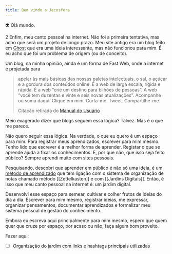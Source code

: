 ```yaml
---
title: Bem vindo a Jecosfera
---
```

👽 Olá mundo. 

2
Enfim, meu canto pessoal na internet. Não foi a primeira tentativa, mas acho que será um projeto de longo prazo. Meu site antigo era um blog feito em [Ghost]([https://ghost.org](https://ghost.org/)) que era uma ideia interessante, mas não funcionou para mim. É eu acho que foi um problema de origem (ou de conceito).

Um blog, na minha opinião, ainda é um forma de Fast Web, onde a internet é projetada para

> apelar às mais básicas das nossas paletas intelectuais, o sal, o açúcar e a gordura dos conteúdos online. É a web de larga escala, rígida e rápida. É a web “crie um destino para bilhões de pessoas”. A web “você tem duzentas e vinte e seis novas atualizações”. Acompanhe ou suma daqui. Clique em mim. Curta-me. Tweet. Compartilhe-me.
> 
> Citação retirada do [Manual do Usuário](https://manualdousuario.net/a-slow-web/)

Meio exagerado dizer que blogs seguem essa lógica? Talvez. Mas é o que me parece.

Não quero seguir essa lógica. Na verdade, o que eu quero é um espaço para mim. Para registrar meus aprendizados, escrever para mim mesmo. Tenho lido que escrever é a melhor forma de aprender. Registar o que se aprende ajuda a fixar os conhecimentos. E, por que não, que isso seja feito público? Sempre aprendi muito com sites pessoais. 

Pesquisando, descobri que aprender em público é não só uma ideia, é um [método de aprendizado](https://www.swyx.io/learn-in-public) que tem ligação com o sistema de organização de notas chamado método [[Zettelkasten]] e com [[Jardins Digitais]]. Então, é isso que meu canto pessoal na internet é: um jardim digital.

Desenvolvi esse espaço para semear, cultivar e colher frutos de ideias do dia a dia. Escrever para mim mesmo, registrar ideias, me expressar, organizar pensamentos, documentar aprendizados e formalizar meu sistema pessoal de gestão do conhecimento. 

Embora eu escreva aqui principalmente para mim mesmo, espero que quem quer que cruze por espaço, por acaso ou não, faça algum bom proveito. 

Fazer aqui:
- [ ] Organização do jardim com links e hashtags principais utilizadas


